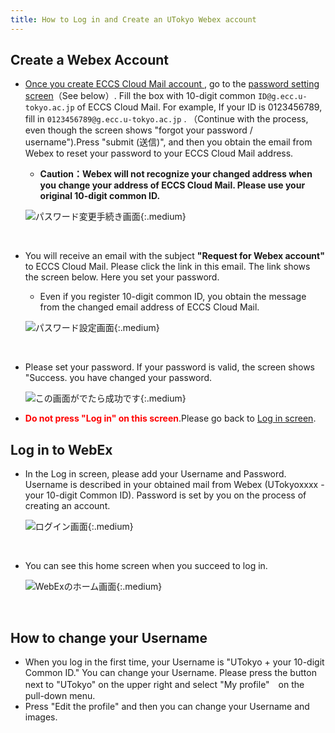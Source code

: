 ```yaml
---
title: How to Log in and Create an UTokyo Webex account
---
```


## Create a Webex Account	
* <a href="https://hwb.ecc.u-tokyo.ac.jp/wp/literacy/email/initialize/" target="_blank">Once you create ECCS Cloud Mail account </a>, go to the <a href="https://apj27.webex.com/mw3300/mywebex/forgotpwd.do?siteurl=apj27-jp" target="_blank">password setting screen</a>（See below）. Fill the box with 10-digit common `ID@g.ecc.u-tokyo.ac.jp` of ECCS Cloud Mail. For example, If your ID is 0123456789, fill in `0123456789@g.ecc.u-tokyo.ac.jp` . （Continue with the process, even though the screen shows "forgot your password / username").Press "submit (送信)", and then you obtain  the email from Webex to reset your password to your ECCS Cloud Mail address. 
	* **Caution：Webex will not recognize your changed address when you change your address of ECCS Cloud Mail. Please use your original 10-digit common ID.**

	![パスワード変更手続き画面](img/webex_pw_change.PNG){:.medium}

<br>

* You will receive an email with the subject **"Request for Webex account"** to ECCS Cloud Mail. Please click the link in this email. The link shows the screen below. Here you set your password.
	* Even if you register 10-digit common ID, you obtain the message from the changed email address of ECCS Cloud Mail.

	![パスワード設定画面](img/webex_pw_setting.PNG){:.medium}

<br>

* Please set your password. If your password is valid, the screen shows  "Success. you have changed your password.

	![この画面がでたら成功です](img/webex_pw_success.PNG){:.medium}

* <span style="color:red">**Do not press "Log in" on this screen**</span>.Please go back to <a href="https://apj27.webex.com/mw3300/mywebex/default.do?siteurl=apj27&viewFrom=modern&login_return_url=https%3A%2F%2Fapj27.webex.com%2Fwebappng%2Fsites%2Fapj27%2Fdashboard%3Fsiteurl%3Dapj27" target="_blank">Log in screen</a>.

## Log in to WebEx
* In the Log in screen, please add your Username and Password. Username is described in your obtained mail from Webex (UTokyoxxxx - your 10-digit Common ID). Password is set by you on the process of creating an account.

	![ログイン画面](img/webex_login.PNG){:.medium}

<br>

* You can see this home screen when you succeed to log in.

	![WebExのホーム画面](img/webex_home.png){:.medium}

<br>

## How to change your Username
* When you log in the first time, your Username is "UTokyo + your 10-digit Common ID." You can change your Username.  Please press the button next to "UTokyo" on the upper right and select "My profile"　on the pull-down menu.
* Press "Edit the profile" and then you can change your Username and images.
